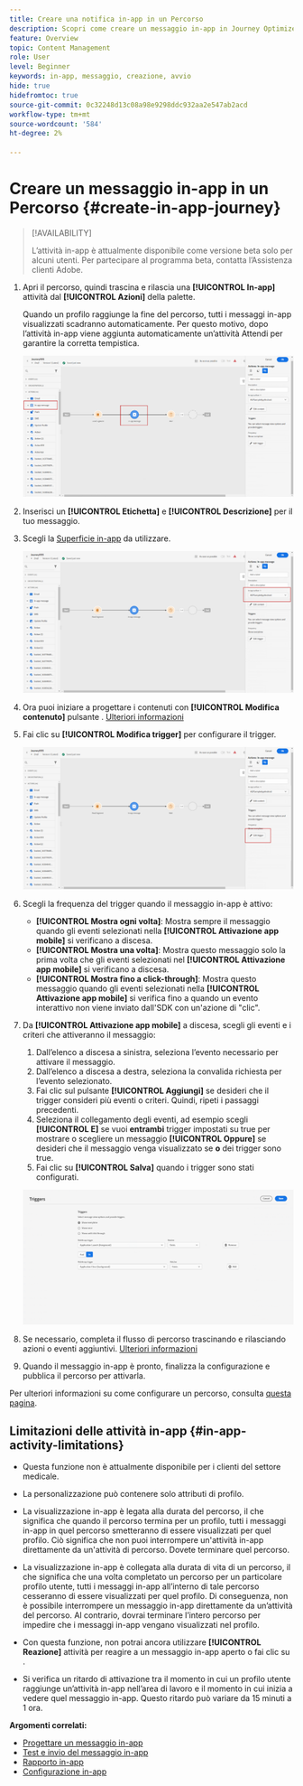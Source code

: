 ```yaml
---
title: Creare una notifica in-app in un Percorso
description: Scopri come creare un messaggio in-app in Journey Optimizer
feature: Overview
topic: Content Management
role: User
level: Beginner
keywords: in-app, messaggio, creazione, avvio
hide: true
hidefromtoc: true
source-git-commit: 0c32248d13c08a98e9298ddc932aa2e547ab2acd
workflow-type: tm+mt
source-wordcount: '584'
ht-degree: 2%

---
```


# Creare un messaggio in-app in un Percorso {#create-in-app-journey}

>[!AVAILABILITY]
>
>L’attività in-app è attualmente disponibile come versione beta solo per alcuni utenti. Per partecipare al programma beta, contatta l’Assistenza clienti Adobe.

1. Apri il percorso, quindi trascina e rilascia una **[!UICONTROL In-app]** attività dal **[!UICONTROL Azioni]** della palette.

   Quando un profilo raggiunge la fine del percorso, tutti i messaggi in-app visualizzati scadranno automaticamente. Per questo motivo, dopo l’attività in-app viene aggiunta automaticamente un’attività Attendi per garantire la corretta tempistica.

   ![](assets/in_app_journey_1.png)

1. Inserisci un **[!UICONTROL Etichetta]** e **[!UICONTROL Descrizione]** per il tuo messaggio.

1. Scegli la [Superficie in-app](inapp-configuration.md) da utilizzare.

   ![](assets/in_app_journey_2.png)

1. Ora puoi iniziare a progettare i contenuti con **[!UICONTROL Modifica contenuto]** pulsante . [Ulteriori informazioni](design-in-app.md)

1. Fai clic su **[!UICONTROL Modifica trigger]** per configurare il trigger.

   ![](assets/in_app_journey_4.png)

1. Scegli la frequenza del trigger quando il messaggio in-app è attivo:

   * **[!UICONTROL Mostra ogni volta]**: Mostra sempre il messaggio quando gli eventi selezionati nella **[!UICONTROL Attivazione app mobile]** si verificano a discesa.
   * **[!UICONTROL Mostra una volta]**: Mostra questo messaggio solo la prima volta che gli eventi selezionati nel **[!UICONTROL Attivazione app mobile]** si verificano a discesa.
   * **[!UICONTROL Mostra fino a click-through]**: Mostra questo messaggio quando gli eventi selezionati nella **[!UICONTROL Attivazione app mobile]** si verifica fino a quando un evento interattivo non viene inviato dall&#39;SDK con un&#39;azione di &quot;clic&quot;.

1. Da **[!UICONTROL Attivazione app mobile]** a discesa, scegli gli eventi e i criteri che attiveranno il messaggio:

   1. Dall’elenco a discesa a sinistra, seleziona l’evento necessario per attivare il messaggio.
   1. Dall’elenco a discesa a destra, seleziona la convalida richiesta per l’evento selezionato.
   1. Fai clic sul pulsante **[!UICONTROL Aggiungi]** se desideri che il trigger consideri più eventi o criteri. Quindi, ripeti i passaggi precedenti.
   1. Seleziona il collegamento degli eventi, ad esempio scegli **[!UICONTROL E]** se vuoi **entrambi** trigger impostati su true per mostrare o scegliere un messaggio **[!UICONTROL Oppure]** se desideri che il messaggio venga visualizzato se **o** dei trigger sono true.
   1. Fai clic su **[!UICONTROL Salva]** quando i trigger sono stati configurati.

   ![](assets/in_app_journey_3.png)

1. Se necessario, completa il flusso di percorso trascinando e rilasciando azioni o eventi aggiuntivi. [Ulteriori informazioni](../building-journeys/about-journey-activities.md)

1. Quando il messaggio in-app è pronto, finalizza la configurazione e pubblica il percorso per attivarla.

Per ulteriori informazioni su come configurare un percorso, consulta [questa pagina](../building-journeys/journey-gs.md).

## Limitazioni delle attività in-app {#in-app-activity-limitations}

* Questa funzione non è attualmente disponibile per i clienti del settore medicale.

* La personalizzazione può contenere solo attributi di profilo.

* La visualizzazione in-app è legata alla durata del percorso, il che significa che quando il percorso termina per un profilo, tutti i messaggi in-app in quel percorso smetteranno di essere visualizzati per quel profilo. Ciò significa che non puoi interrompere un&#39;attività in-app direttamente da un&#39;attività di percorso. Dovete terminare quel percorso.
* La visualizzazione in-app è collegata alla durata di vita di un percorso, il che significa che una volta completato un percorso per un particolare profilo utente, tutti i messaggi in-app all’interno di tale percorso cesseranno di essere visualizzati per quel profilo. Di conseguenza, non è possibile interrompere un messaggio in-app direttamente da un’attività del percorso. Al contrario, dovrai terminare l’intero percorso per impedire che i messaggi in-app vengano visualizzati nel profilo.

* Con questa funzione, non potrai ancora utilizzare **[!UICONTROL Reazione]** attività per reagire a un messaggio in-app aperto o fai clic su .

* Si verifica un ritardo di attivazione tra il momento in cui un profilo utente raggiunge un’attività in-app nell’area di lavoro e il momento in cui inizia a vedere quel messaggio in-app. Questo ritardo può variare da 15 minuti a 1 ora.

**Argomenti correlati:**

* [Progettare un messaggio in-app](design-in-app.md)
* [Test e invio del messaggio in-app](send-in-app.md)
* [Rapporto in-app](../reports/campaign-global-report.md#inapp-report)
* [Configurazione in-app](inapp-configuration.md)